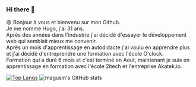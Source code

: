 ### Hi there 👋


😄 Bonjour à vous et bienvenu sur mon Github.  
Je me nomme Hugo, j'ai 31 ans.  
Après des années dans l'industrie j'ai décidé d'essayer le développement web qui semblait mieux me convenir.  
Après un mois d'apprentissage en autodidacte j'ai voulu en apprendre plus et j'ai décidé d'entreprendre une formation avec l'école O'clock.  
Formation qui a duré 6 mois et c'est terminé en Aout, maintenant je suis en apprentissage en formation avec l'école 2itech et l'entreprise Akatek.io.  

[![Top Langs](https://github-readme-stats-magusin.vercel.app/api/top-langs/?username=magusin&count_private=true&theme=radical&langs_count=8)](https://github.com/magusin/github-readme-stats)
![magusin's GitHub stats](https://github-readme-stats-magusin.vercel.app/api?username=magusin&show_icons=true&theme=radical&hide=stars,issues&count_private=true&include_all_commits=true)





